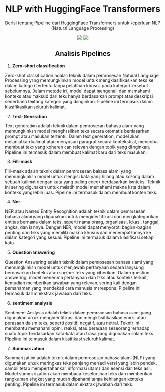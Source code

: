 <h1 align="center"> NLP with HuggingFace Transformers </h1>
<p align="center"> Berisi tentang Pipeline dari HuggingFace Transformers untuk keperluan NLP (Natural Language Processing) </p>

<div align="center">

<img src="https://img.shields.io/badge/python-3670A0?style=for-the-badge&logo=python&logoColor=ffdd54">
<img src="https://img.shields.io/badge/jupyter-%23FA0F00.svg?style=for-the-badge&logo=jupyter&logoColor=white">

</div>

<h2 align="center"> Analisis Pipelines </h2>

1. **Zero-short classification** 

  Zero-shot classification adalah teknik dalam pemrosesan Natural Language Processing yang memungkinkan model untuk mengklasifikasikan teks ke dalam kategori tertentu tanpa pelatihan khusus pada kategori tersebut sebelumnya. Dalam metode ini, model dapat mengenali dan memahami konteks atau maksud dari teks hanya berdasarkan prompt atau deskripsi sederhana tentang kategori yang diinginkan. Pipeline ini termasuk dalam klasifikasikan seluruh kalimat.

2. **Text-Generation**
  
  Text generation adalah teknik dalam pemrosesan bahasa alami yang memungkinkan model menghasilkan teks secara otomatis berdasarkan prompt atau masukan tertentu. Dalam text generation, model akan melanjutkan kalimat atau menyusun paragraf secara kontekstual, mencoba membuat teks yang koheren dan relevan dengan topik yang diinginkan. Pipeline ini termasuk dalam membuat kalimat baru dari teks masukan.

3. **Fill-mask**

  Fill-mask adalah teknik dalam pemrosesan bahasa alami yang memungkinkan model untuk mengisi kata yang hilang atau kosong dalam sebuah kalimat dengan kata yang paling cocok berdasarkan konteks. Teknik ini sering digunakan untuk melatih model memahami makna kata dalam konteks yang lebih luas. Pipeline ini termasuk dalam membuat konten teks.

4. **Ner**

  NER atau Named Entity Recognition adalah teknik dalam pemrosesan bahasa alami yang digunakan untuk mengidentifikasi dan mengkategorikan entitas bernama dalam teks, seperti nama orang, organisasi, lokasi, tanggal, angka, dan lainnya. Dengan NER, model dapat menyoroti bagian-bagian penting dari teks yang memiliki makna khusus dan menempatkannya ke dalam kategori yang sesuai. Pipeline ini termasuk dalam klasifikasi setiap kata.

5. **Question answering**

  Question Answering adalah teknik dalam pemrosesan bahasa alami yang memungkinkan model untuk menjawab pertanyaan secara langsung berdasarkan konteks atau sumber teks yang diberikan. Dalam question answering, model menerima pertanyaan dan teks atau konteks terkait, kemudian memberikan jawaban yang relevan, sering kali dengan pemahaman yang mendekati cara manusia merespons. Pipeline ini termasuk dalam ekstrak jawaban dari teks.

6. **sentiment analysis**

  Sentiment Analysis adalah teknik dalam pemrosesan bahasa alami yang digunakan untuk mengidentifikasi dan mengklasifikasikan emosi atau perasaan dalam teks, seperti positif, negatif, atau netral. Teknik ini membantu memahami opini, reaksi, atau perasaan seseorang terhadap suatu topik berdasarkan kata-kata atau frasa yang digunakan dalam teks. Pipeline ini termasuk dalam klasifikasi seluruh kalimat.

7. **Summarization**

  Summarization adalah teknik dalam pemrosesan bahasa alami (NLP) yang digunakan untuk meringkas teks panjang menjadi versi yang lebih pendek, sambil tetap mempertahankan informasi utama dan esensi dari teks asli. Model summarization akan membaca keseluruhan teks dan memberikan rangkuman singkat yang mudah dipahami tanpa kehilangan konteks penting. Pipeline ini termasuk dalam ekstrak jawaban dari teks.



